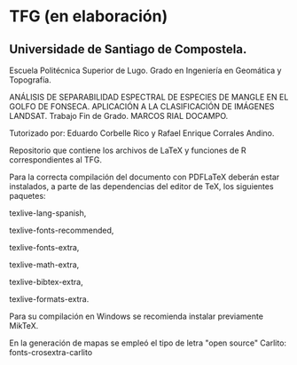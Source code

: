 # TFG (en elaboración)
Universidade de Santiago de Compostela.
-----
Escuela Politécnica Superior de Lugo.
Grado en Ingeniería en Geomática y Topografía.

ANÁLISIS DE SEPARABILIDAD ESPECTRAL DE ESPECIES DE MANGLE EN EL GOLFO DE FONSECA. APLICACIÓN A LA CLASIFICACIÓN DE IMÁGENES LANDSAT.
Trabajo Fin de Grado. MARCOS RIAL DOCAMPO.

Tutorizado por: Eduardo Corbelle Rico y Rafael Enrique Corrales Andino.

Repositorio que contiene los archivos de LaTeX y funciones de R correspondientes al TFG.

Para la correcta compilación del documento con PDFLaTeX deberán estar instalados, a parte de las dependencias del editor de TeX, los siguientes paquetes:

texlive-lang-spanish,

texlive-fonts-recommended,

texlive-fonts-extra,

texlive-math-extra,

texlive-bibtex-extra,

texlive-formats-extra.

Para su compilación en Windows se recomienda instalar previamente MikTeX.

En la generación de mapas se empleó el tipo de letra "open source" Carlito:
fonts-crosextra-carlito

